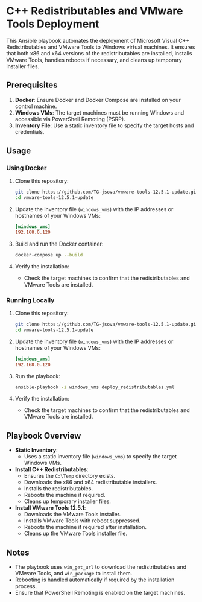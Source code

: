 # C++ Redistributables and VMware Tools Deployment

This Ansible playbook automates the deployment of Microsoft Visual C++ Redistributables and VMware Tools to Windows virtual machines. It ensures that both x86 and x64 versions of the redistributables are installed, installs VMware Tools, handles reboots if necessary, and cleans up temporary installer files.

## Prerequisites

1. **Docker**: Ensure Docker and Docker Compose are installed on your control machine.
2. **Windows VMs**: The target machines must be running Windows and accessible via PowerShell Remoting (PSRP).
3. **Inventory File**: Use a static inventory file to specify the target hosts and credentials.

## Usage

### Using Docker

1. Clone this repository:
   ```bash
   git clone https://github.com/TG-jsova/vmware-tools-12.5.1-update.git
   cd vmware-tools-12.5.1-update
   ```

2. Update the inventory file (`windows_vms`) with the IP addresses or hostnames of your Windows VMs:
   ```ini
   [windows_vms]
   192.168.0.120
   ```

3. Build and run the Docker container:
   ```bash
   docker-compose up --build
   ```

4. Verify the installation:
   - Check the target machines to confirm that the redistributables and VMware Tools are installed.

### Running Locally

1. Clone this repository:
   ```bash
   git clone https://github.com/TG-jsova/vmware-tools-12.5.1-update.git
   cd vmware-tools-12.5.1-update
   ```

2. Update the inventory file (`windows_vms`) with the IP addresses or hostnames of your Windows VMs:
   ```ini
   [windows_vms]
   192.168.0.120
   ```

3. Run the playbook:
   ```bash
   ansible-playbook -i windows_vms deploy_redistributables.yml
   ```

4. Verify the installation:
   - Check the target machines to confirm that the redistributables and VMware Tools are installed.

## Playbook Overview

- **Static Inventory**:
  - Uses a static inventory file (`windows_vms`) to specify the target Windows VMs.
- **Install C++ Redistributables**:
  - Ensures the `C:\Temp` directory exists.
  - Downloads the x86 and x64 redistributable installers.
  - Installs the redistributables.
  - Reboots the machine if required.
  - Cleans up temporary installer files.
- **Install VMware Tools 12.5.1**:
  - Downloads the VMware Tools installer.
  - Installs VMware Tools with reboot suppressed.
  - Reboots the machine if required after installation.
  - Cleans up the VMware Tools installer file.

## Notes

- The playbook uses `win_get_url` to download the redistributables and VMware Tools, and `win_package` to install them.
- Rebooting is handled automatically if required by the installation process.
- Ensure that PowerShell Remoting is enabled on the target machines.

